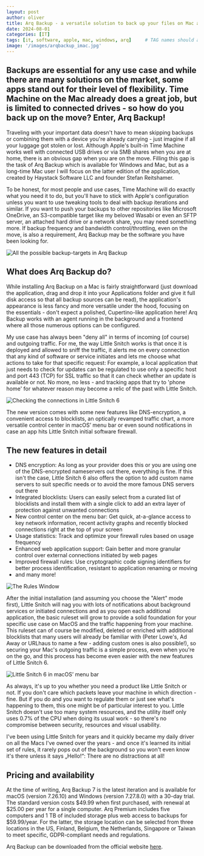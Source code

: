 ```yaml
---
layout: post
author: oliver
title: Arq Backup - a versatile solution to back up your files on Mac and Windows
date: 2024-08-01
categories: [IT]
tags: [it, software, apple, mac, windows, arq]     # TAG names should always be lowercase
image: '/images/arqbackup_imac.jpg'
---
```


## Backups are essential for any use case and while there are many solutions on the market, some apps stand out for their level of flexibility. Time Machine on the Mac already does a great job, but is limited to connected drives - so how do you back up on the move? Enter, Arq Backup!

Traveling with your important data doesn't have to mean skipping backups or combining them with a device you're already carrying - just imagine if all your luggage got stolen or lost. Although Apple's built-in Time Machine works well with connected USB drives or via SMB shares when you are at home, there is an obvious gap when you are on the move. Filling this gap is the task of Arq Backup which is available for Windows and Mac, but as a long-time Mac user I will focus on the latter edition of the application, created by Haystack Software LLC and founder Stefan Reitshamer.

To be honest, for most people and use cases, Time Machine will do exactly what you need it to do, but you'll have to stick with Apple's configuration unless you want to use tweaking tools to deal with backup iterations and similar. If you want to push your backups to other repositories like Microsoft OneDrive, an S3-compatible target like my beloved Wasabi or even an SFTP server, an attached hard drive or a network share, you may need something more. If backup frequency and bandwidth control/throttling, even on the move, is also a requirement, Arq Backup may be the software you have been looking for.

![All the possible backup-targets in Arq Backup](../images/arqbackup_targets.jpg)

## What does Arq Backup do?

While installing Arq Backup on a Mac is fairly straightforward (just download the application, drag and drop it into your Applications folder and give it full disk access so that all backup sources can be read), the application's appearance is less fancy and more versatile under the hood, focusing on the essentials - don't expect a polished, Cupertino-like application here! Arq Backup works with an agent running in the background and a frontend where all those numerous options can be configured. 

My use case has always been "deny all" in terms of incoming (of course) and outgoing traffic. For me, the way Little Snitch works is that once it is deployed and allowed to sniff the traffic, it alerts me on every connection that any kind of software or service initiates and lets me choose what actions to take for that specific request: For example, a local application that just needs to check for updates can be regulated to use only a specific host and port 443 (TCP) for SSL traffic so that it can check whether an update is available or not. No more, no less - and tracking apps that try to 'phone home' for whatever reason may become a relic of the past with Little Snitch.

![Checking the connections in Little Snitch 6](../images/little_snitch_6_connections_list.jpg)

The new version comes with some new features like DNS-encryption, a convenient access to blocklists, an optically revamped traffic chart, a more versatile control center in macOS’ menu bar or even sound notifications in case an app hits Little Snitch initial software firewall.

## The new features in detail

- DNS encryption: As long as your provider does this or you are using one of the DNS-encrypted nameservers out there, everything is fine. If this isn't the case, Little Snitch 6 also offers the option to add custom name servers to suit specific needs or to avoid the more famous DNS servers out there
- Integrated blocklists: Users can easily select from a curated list of blocklists and install them with a single click to add an extra layer of protection against unwanted connections
- New control center on the menu bar: Get quick, at-a-glance access to key network information, recent activity graphs and recently blocked connections right at the top of your screen
- Usage statistics: Track and optimize your firewall rules based on usage frequency
- Enhanced web application support: Gain better and more granular control over external connections initiated by web pages
- Improved firewall rules: Use cryptographic code signing identifiers for better process identification, resistant to application renaming or moving
- and many more!

![The Rules Window](../images/little_snitch_6_rules_window.jpg)

After the initial installation (and assuming you choose the "Alert" mode first), Little Snitch will nag you with lots of notifications about background services or initiated connections and as you open each additional application, the basic ruleset will grow to provide a solid foundation for your specific use case on MacOS and the traffic happening from your machine. This ruleset can of course be modified, deleted or enriched with additional blocklists that many users will already be familiar with (Peter Lowe's, Ad Away or URLhaus to name a few - adding custom ones is also possible!), so securing your Mac's outgoing traffic is a simple process, even when you're on the go, and this process has become even easier with the new features of Little Snitch 6.

![Little Snitch 6 in macOS’ menu bar](../images/little_snitch_6_menu_bar.jpg)

As always, it's up to you whether you need a product like Little Snitch or not. If you don't care which packets leave your machine in which direction - fine. But if you do and you want to regulate them or just see what's happening to them, this one might be of particular interest to you. Little Snitch doesn't use too many system resources, and the utility itself only uses 0.7% of the CPU when doing its usual work - so there's no compromise between security, resources and visual usability.

I've been using Little Snitch for years and it quickly became my daily driver on all the Macs I've owned over the years - and once it's learned its initial set of rules, it rarely pops out of the background so you won't even know it's there unless it says „Hello!“: There are no distractions at all!

## Pricing and availability

At the time of writing, Arq Backup 7 is the latest iteration and is available for macOS (version 7.26.10) and Windows (version 7.27.8.0) with a 30-day trial. The standard version costs $49.99 when first purchased, with renewal at $25.00 per year for a single computer. Arq Premium includes five computers and 1 TB of included storage plus web access to backups for $59.99/year. For the latter, the storage location can be selected from three locations in the US, Finland, Belgium, the Netherlands, Singapore or Taiwan to meet specific, GDPR-compliant needs and regulations.

Arq Backup can be downloaded from the official website [here](https://www.arqbackup.com/download/).